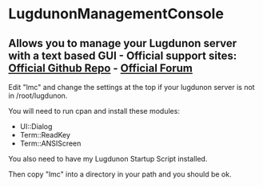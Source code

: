 # LugdunonManagementConsole
Allows you to manage your Lugdunon server with a text based GUI - 
Official support sites: [Official Github Repo](https://github.com/fstltna/LugdunonManagementConsole) - [Official Forum](https://lugdunoncity.org/index.php/forum/lugdunon-management-console)
---
Edit "lmc" and change the settings at the top if your lugdunon server is not in /root/lugdunon.

You will need to run cpan and install these modules:

- UI::Dialog
- Term::ReadKey
- Term::ANSIScreen

You also need to have my Lugdunon Startup Script installed.

Then copy "lmc" into a directory in your path and you should be ok.

